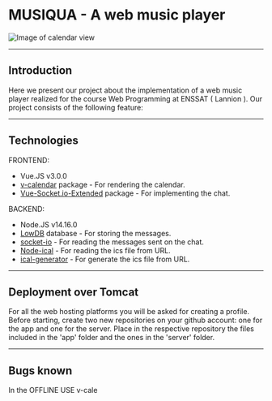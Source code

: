 # MUSIQUA - A web music player

 ![Image of calendar view](https://github.com/AAsmaou/ProjetJEETeam01/blob/main/Interfaces/home.png)
 
---

## Introduction

Here we present our project about the implementation of a web music player realized for the course Web Programming at ENSSAT ( Lannion ). Our project consists of the following feature:


---

## Technologies
FRONTEND:
* Vue.JS  v3.0.0
* [v-calendar](https://vcalendar.io/) package - For rendering the calendar.
* [Vue-Socket.io-Extended](https://github.com/probil/vue-socket.io-extended/tree/alpha) package - For implementing the chat.

BACKEND:
* Node.JS v14.16.0
* [LowDB](https://github.com/typicode/lowdb) database - For storing the messages.
* [socket-io](https://www.npmjs.com/package/socket.io) - For reading the messages sent on the chat.
* [Node-ical](https://www.npmjs.com/package/node-ical) - For reading the ics file from URL.
* [ical-generator](https://www.npmjs.com/package/ical-generator) - For generate the ics file from URL.

---

## Deployment over Tomcat
For all the web hosting platforms you will be asked for creating a profile. 
Before starting, create two new repositories on your github account: one for the app and one for the server. Place in the respective repository the files included in the 'app' folder and the ones in the 'server' folder.  


---

## Bugs known

In the OFFLINE USE v-cale
